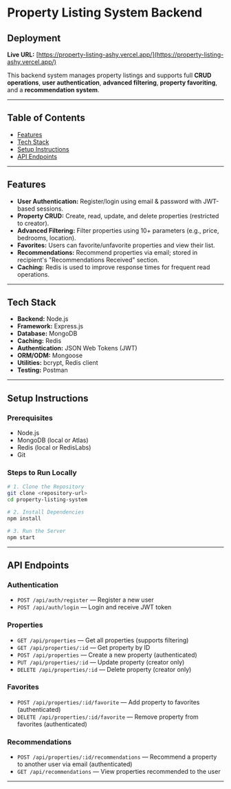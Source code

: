 # Property Listing System Backend

## Deployment

**Live URL:** [https://property-listing-ashy.vercel.app/](https://property-listing-ashy.vercel.app/)

This backend system manages property listings and supports full **CRUD operations**, **user authentication**, **advanced filtering**, **property favoriting**, and a **recommendation system**.

---

## Table of Contents

- [Features](#features)
- [Tech Stack](#tech-stack)
- [Setup Instructions](#setup-instructions)
- [API Endpoints](#api-endpoints)


---

## Features

- **User Authentication:** Register/login using email & password with JWT-based sessions.
- **Property CRUD:** Create, read, update, and delete properties (restricted to creator).
- **Advanced Filtering:** Filter properties using 10+ parameters (e.g., price, bedrooms, location).
- **Favorites:** Users can favorite/unfavorite properties and view their list.
- **Recommendations:** Recommend properties via email; stored in recipient's "Recommendations Received" section.
- **Caching:** Redis is used to improve response times for frequent read operations.

---

## Tech Stack

- **Backend:** Node.js
- **Framework:** Express.js
- **Database:** MongoDB
- **Caching:** Redis
- **Authentication:** JSON Web Tokens (JWT)
- **ORM/ODM:** Mongoose
- **Utilities:** bcrypt, Redis client
- **Testing:** Postman

---

## Setup Instructions

### Prerequisites

- Node.js
- MongoDB (local or Atlas)
- Redis (local or RedisLabs)
- Git

### Steps to Run Locally

```bash
# 1. Clone the Repository
git clone <repository-url>
cd property-listing-system

# 2. Install Dependencies
npm install

# 3. Run the Server
npm start
```

---

## API Endpoints

### Authentication

- `POST /api/auth/register` — Register a new user
- `POST /api/auth/login` — Login and receive JWT token

### Properties

- `GET /api/properties` — Get all properties (supports filtering)
- `GET /api/properties/:id` — Get property by ID
- `POST /api/properties` — Create a new property (authenticated)
- `PUT /api/properties/:id` — Update property (creator only)
- `DELETE /api/properties/:id` — Delete property (creator only)

### Favorites

- `POST /api/properties/:id/favorite` — Add property to favorites (authenticated)
- `DELETE /api/properties/:id/favorite` — Remove property from favorites (authenticated)


### Recommendations

- `POST /api/properties/:id/recommendations` — Recommend a property to another user via email (authenticated)
- `GET /api/recommendations` — View properties recommended to the user
---


